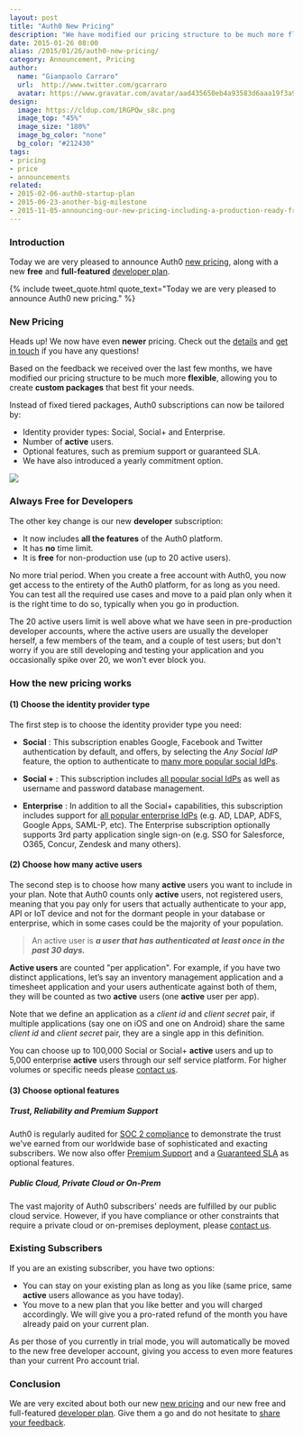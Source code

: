 ```yaml
---
layout: post
title: "Auth0 New Pricing"
description: "We have modified our pricing structure to be much more flexible, allowing you to create custom packages that best fit your needs."
date: 2015-01-26 08:00
alias: /2015/01/26/auth0-new-pricing/
category: Announcement, Pricing
author:
  name: "Gianpaolo Carraro"
  url:  http://www.twitter.com/gcarraro
  avatar: https://www.gravatar.com/avatar/aad435650eb4a93583d6aaa19f3a91f4.png?s=60
design:
  image: https://cldup.com/1RGPQw_s8c.png
  image_top: "45%"
  image_size: "180%"
  image_bg_color: "none"
  bg_color: "#212430"
tags:
- pricing
- price
- announcements
related:
- 2015-02-06-auth0-startup-plan
- 2015-06-23-another-big-milestone
- 2015-11-05-announcing-our-new-pricing-including-a-production-ready-free-account
---
```


### Introduction

Today we are very pleased to announce Auth0 [new pricing](https://auth0.com/pricing), along with a new **free** and **full-featured** [developer plan](https://auth0.com/signup).

{% include tweet_quote.html quote_text="Today we are very pleased to announce Auth0 new pricing." %}

### New Pricing

<p class="alert alert-warning"><i class="icon icon-budicon-179"></i>Heads up! We now have even <b>newer</b> pricing. Check out the <a href="https://auth0.com/blog/2015/11/05/announcing-our-new-pricing-including-a-production-ready-free-account/">details</a> and <a href="https://support.auth0.com">get in touch</a> if you have any questions!</p>

Based on the feedback we received over the last few months, we have modified our pricing structure to be much more **flexible**, allowing you to create **custom packages** that best fit your needs.

Instead of fixed tiered packages, Auth0 subscriptions can now be tailored by:

* Identity provider types: Social, Social+ and Enterprise.
* Number of __active__ users.
* Optional features, such as premium support or guaranteed SLA.
* We have also introduced a yearly commitment option.

![](https://cloudup.com/cBnh8ziTKea+)

### Always Free for Developers

The other key change is our new __developer__ subscription:

* It now includes **all the features** of the Auth0 platform.
* It has **no** time limit.
* It is **free** for non-production use (up to 20 active users).  

No more trial period. When you create a free account with Auth0, you now get access to the entirety of the Auth0 platform, for as long as you need. You can test all the required use cases and move to a paid plan only when it is the right time to do so, typically when you go in production.  

The 20 active users limit is well above what we have seen in pre-production developer accounts, where the active users are usually the developer herself, a few members of the team, and a couple of test users; but don't worry if you are still developing and testing your application and you occasionally spike over 20, we won't ever block you.
<!-- more -->

### How the new pricing works

#### (1) Choose the identity provider type

The first step is to choose the identity provider type you need:

* **Social** : This subscription enables Google, Facebook and Twitter authentication by default, and offers, by selecting the *Any Social IdP* feature, the option to authenticate to [many more popular social IdPs](https://docs.auth0.com/identityproviders#2).

* **Social +** : This subscription includes [all popular social IdPs](https://docs.auth0.com/identityproviders#2) as well as username and password database management.

* **Enterprise** : In addition to all the Social+ capabilities, this subscription includes support for [all popular enterprise IdPs](https://docs.auth0.com/identityproviders#1) (e.g. AD, LDAP, ADFS, Google Apps, SAML-P, etc). The Enterprise subscription optionally supports 3rd party application single sign-on (e.g. SSO for Salesforce, O365, Concur, Zendesk and many others).


#### (2) Choose how many active users

The second step is to choose how many __active__ users you want to include in your plan. Note that Auth0 counts only __active__ users, not registered users, meaning that you pay only for users that actually authenticate to your app, API or IoT device and not for the dormant people in your database or enterprise, which in some cases could be the majority of your population.

> An active user is ___a user that has authenticated at least once in the past 30 days.___

__Active users__ are counted "per application". For example, if you have two distinct applications, let’s say an inventory management application and a timesheet application and your users authenticate against both of them, they will be counted as two __active__ users (one __active__ user per app).

Note that we define an application as a _client id_ and _client secret_ pair, if multiple applications (say one on iOS and one on Android) share the same _client id_ and _client secret_ pair, they are a single app in this definition.

You can choose up to 100,000 Social or Social+ __active__ users and up to 5,000 enterprise __active__ users through our self service platform.  For higher volumes or specific needs please [contact us](https://auth0.com/?contact=true).

#### (3) Choose optional features

##### Trust, Reliability and Premium Support
Auth0 is regularly audited for [SOC 2 compliance](https://auth0.com/blog/2014/12/11/auth0-achieves-soc-2-certification/) to demonstrate the trust we've earned from our worldwide base of sophisticated and exacting subscribers. We now also offer [Premium Support](https://auth0.com/docs/premium-support) and a [Guaranteed SLA](https://auth0.com/docs/sla) as optional features.

##### Public Cloud, Private Cloud or On-Prem
The vast majority of Auth0 subscribers' needs are fulfilled by our public cloud service.  However, if you have compliance or other constraints that require a private cloud or on-premises deployment, please [contact us](https://auth0.com/?contact=true).

### Existing Subscribers
If you are an existing subscriber, you have two options:

* You can stay on your existing plan as long as you like (same price, same __active__ users allowance as you have today).
* You move to a new plan that you like better and you will charged accordingly. We will give you a pro-rated refund of the month you have already paid on your current plan.

As per those of you currently in trial mode, you will automatically be moved to the new free developer account, giving you access to even more features than your current Pro account trial.

### Conclusion

We are very excited about both our new [new pricing](https://auth0.com/pricing) and our new free and full-featured [developer plan](https://auth0.com/signup). Give them a go and do not hesitate to [share your feedback](https://auth0.com/?contact=true).  
